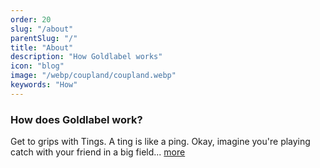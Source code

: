 ```yaml
---
order: 20
slug: "/about"
parentSlug: "/"
title: "About"
description: "How Goldlabel works"
icon: "blog"
image: "/webp/coupland/coupland.webp"
keywords: "How"
---
```

### How does Goldlabel work?

Get to grips with Tings. A ting is like a ping. Okay, imagine you're playing catch with your friend in a big field... [more](/how/what-is-a-ping)

